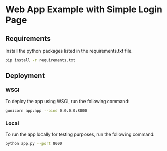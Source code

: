 # Web App Example with Simple Login Page

## Requirements

Install the python packages listed in the requirements.txt file.

```bash
pip install -r requirements.txt
```

## Deployment

### WSGI

To deploy the app using WSGI, run the following command:

```bash
gunicorn app:app --bind 0.0.0.0:8000
```

### Local

To run the app locally for testing purposes, run the following command:

```bash
python app.py --port 8000
```
